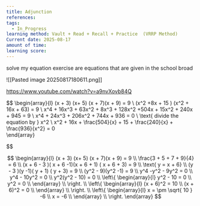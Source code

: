 ```yaml
---
title: Adjunction
references: 
tags:
  - In_Progress
learning method: Vault + Read + Recall + Practice  (VRRP Method)
Current date: 2025-08-17
amount of time: 
learning score:
---
```


solve my equation exercise are equations that are given in the school broad 


![[Pasted image 20250817180611.png]] 


https://www.youtube.com/watch?v=a9nvXovb84Q 


$$
\begin{array}{l} 
(x + 3) (x+ 5)  (x + 7)(x + 9)   =  9   \\
(x^2  +8x + 15 ) (x^2 + 16x  + 63)  = 9  \\
x^4 +  16x^3  +  63x^2 + 8x^3 + 128x^2  +504x + 15x^2 + 240x + 945  = 9  \\
 x^4 + 24x^3 + 206x^2  +  744x + 936  =  0    \\
\text{ divide the equation by } x^2   \\
x^2 + 16x +  \frac{504}{x} + 15 +  \frac{240}{x}  +  \frac{936}{x^2}   =   0   
\end{array}


$$ 


$$
\begin{array}{l} 
(x + 3) (x+ 5)  (x + 7)(x + 9)   =  9   \\
\frac{3 + 5 + 7 + 9}{4} =  6  \\
(x  + 6  - 3 )( x + 6 -1)(x + 6 + 1) ( x + 6 + 3)   =  9   \\
\text{  y = x +  6}   \\
(y  - 3 )(y  -1)( y  + 1) ( y  + 3)   =  9   \\
(y^2 - 9)(y^2  -1)  =   9  \\
y^4  -y^2  - 9y^2  = 0  \\
y^4  - 10y^2  = 0  \\
y^2(y^2  - 10)  =  0  \\
\left\{ \begin{array}{l}
y^2  - 10  =   0  \\
y^2   =  0   \\
\end{array} \\
  \right.  \\
\left\{ \begin{array}{l}
(x +  6)^2    =   10   \\
(x +  6)^2   =  0   \\
\end{array} \\
  \right.  \\
\left\{ \begin{array}{l}
x  =   \pm \sqrt{ 10 }  -6  \\
x   =  -6   \\
\end{array} \\
  \right. 
\end{array}
$$


